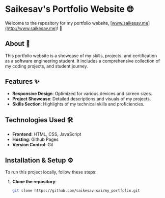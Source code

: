 # Saikesav's Portfolio Website 🌐

Welcome to the repository for my portfolio website, [www.saikesav.me](http://www.saikesav.me)! 🚀

## About 📖

This portfolio website is a showcase of my skills, projects, and certification as a software engineering student. It includes a comprehensive collection of my  coding projects, and student journey.

## Features ✨

- **Responsive Design**: Optimized for various devices and screen sizes.
- **Project Showcase**: Detailed descriptions and visuals of my projects.
- **Skills Section**: Highlights of my technical skills and proficiencies.

## Technologies Used 🛠️

- **Frontend**: HTML, CSS, JavaScript
- **Hosting**: Github Pages
- **Version Control**: Git

## Installation & Setup ⚙️

To run this project locally, follow these steps:

1. **Clone the repository**:
   ```bash
   git clone https://github.com/saikesav-sai/my_portfolio.git
